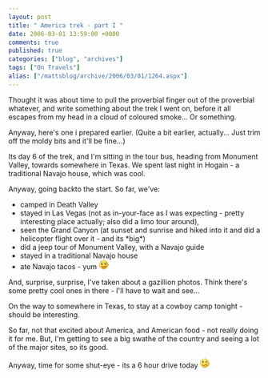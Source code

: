 ```yaml
---
layout: post
title: " America trek - part I "
date: 2006-03-01 13:59:00 +0000
comments: true
published: true
categories: ["blog", "archives"]
tags: ["On Travels"]
alias: ["/mattsblog/archive/2006/03/01/1264.aspx"]
---
```

<!-- more -->

<P>Thought it was about time to pull the proverbial finger out of the proverbial whatever, and write something about the trek I went on, before it all escapes from my head in a cloud of coloured smoke... Or something.</P>
 <P>Anyway, here's one i prepared earlier. (Quite a bit earlier, actually... Just trim off the moldy bits and it'll be fine...)</P>
<P>Its day 6 of the trek, and I'm sitting in the tour bus, heading from Monument Valley, towards somewhere in Texas. We spent last night in Hogain - a traditional Navajo house, which was cool.</P>
 <P>Anyway, going backto the start. So far, we've:</P>
  <ul>
    <li>camped in Death Valley</li>
    <li>stayed in Las Vegas (not as in-your-face as I was expecting - pretty interesting place actually; also did a limo tour around),</li>
    <li>seen the Grand Canyon (at sunset and sunrise and hiked into it and did a helicopter flight over it - and its *big*)</li>
    <li>did a jeep tour of Monument Valley, with a Navajo guide</li>
    <li>stayed in a traditional Navajo house</li>
    <li>ate Navajo tacos - yum <IMG alt=":)" class="emoticon" src="/images/emotions/emotion-1.gif" border=0></li>
  </ul>
 <P>And, surprise, surprise, I've taken about a gazillion photos. Think there's some pretty cool ones in there - I'll have to wait and see...</P>
 <P>On the way to somewhere in Texas, to stay at a cowboy camp tonight - should be interesting.</P>
 <P>So far, not that excited about America, and American food - not really doing it for me. But, I'm getting to see a big swathe of the country and seeing a lot of the major sites, so its good.</P>
 <P>Anyway, time for some shut-eye - its a 6 hour drive today <IMG alt=:~ class="emoticon" src="/images/emotions/emotion-7.gif" border=0></P>
